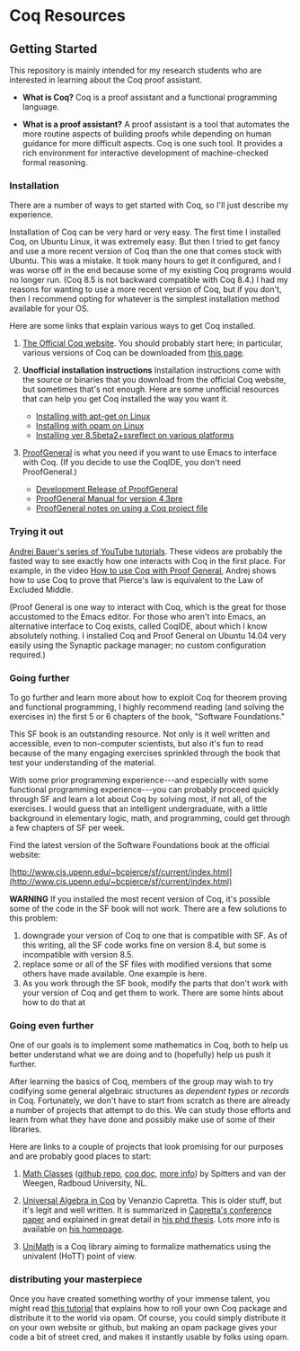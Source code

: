 # Coq Resources

## Getting Started

This repository is mainly intended for my research students who are interested
in learning about the Coq proof assistant. 

+ **What is Coq?**
  Coq is a proof assistant and a functional programming language.

+ **What is a proof assistant?**
  A proof assistant is a tool that automates the more routine aspects of building
  proofs while depending on human guidance for more difficult aspects.
  Coq is one such tool. It provides a rich environment for interactive
  development of machine-checked formal reasoning.  

### Installation 

There are a number of ways to get started with Coq, so I'll just describe my experience.
  
Installation of Coq can be very hard or very easy.  The first time I installed Coq, on
Ubuntu Linux, it was extremely easy.  But then I tried to get fancy and use a
more recent version of Coq than the one that comes stock with Ubuntu.  This
was a mistake.  It took many hours to get it configured, and I was worse off in
the end because some of my existing Coq programs would no longer run. 
(Coq 8.5 is not backward compatible with Coq 8.4.)  I had my reasons for
wanting to use a more recent version of Coq, but if you don't, then I
recommend opting for whatever is the simplest installation method available 
for your OS.

Here are some links that explain various ways to get Coq installed.
  
1. [The Official Coq website](https://coq.inria.fr/). You should probably
   start here; in particular, various versions of Coq can be downloaded from
   [this page](https://coq.inria.fr/download).

2. **Unofficial installation instructions**
   Installation instructions come with the source or binaries that you
   download from the official Coq website, but sometimes that's not
   enough. Here are some unofficial resources that can help you get Coq
   installed the way you want it.
   - [Installing with apt-get on Linux](https://coq.inria.fr/cocorico/Installation%20of%20Coq%20on%20Linux)
   - [Installing with opam on Linux](http://coq-blog.clarus.me/use-opam-for-coq.html)
   - [Installing ver 8.5beta2+ssreflect on various platforms](http://ilyasergey.net/pnp/setup.html)

3. [ProofGeneral](http://proofgeneral.inf.ed.ac.uk/) is what you need if you
   want to use Emacs to interface with Coq. (If you decide to use the CoqIDE, you
   don't need ProofGeneral.)
   - [Development Release of ProofGeneral](http://proofgeneral.inf.ed.ac.uk/devel)
   - [ProofGeneral Manual for version 4.3pre](http://proofgeneral.inf.ed.ac.uk/htmlshow.php?title=Proof_General+manual&file=releases%2FProofGeneral-latest%2Fdoc%2FProofGeneral%2FProofGeneral.html#Top)
   - [ProofGeneral notes on using a Coq project file](http://proofgeneral.inf.ed.ac.uk/htmlshow.php?title=Proof_General+manual&file=releases%2FProofGeneral-latest%2Fdoc%2FProofGeneral%2FProofGeneral_12.html#Using-the-Coq-project-file)
  
  
### Trying it out

[Andrej Bauer's series of YouTube tutorials](http://www.youtube.com/watch?v=COe0VTNF2EA&list=PLDD40A96C2ED54E99&feature=share).
These videos are probably the fasted way to see exactly how one interacts with
Coq in the first place. For example, in the video
[How to use Coq with Proof General](http://youtu.be/l6zqLJQCnzo),
Andrej shows how to use Coq to prove
that Pierce's law is equivalent to the Law of Excluded Middle.  

(Proof General is one way to interact with Coq, which is the great for
those accustomed to the Emacs editor. For those who aren't into Emacs,
an alternative interface to Coq exists, called CoqIDE, about which I know
absolutely nothing. I installed Coq and Proof General on Ubuntu 14.04 very
easily using the Synaptic package manager; no custom configuration required.)

### Going further

To go further and learn more about how to exploit Coq for theorem proving and
functional programming, I highly recommend reading (and solving the
exercises in) the first 5 or 6 chapters of the book, "Software Foundations."

This SF book is an outstanding resource.  Not only is it well written and
accessible, even to non-computer scientists, but also it's fun to read because
of the many engaging exercises sprinkled through the book that test your
understanding of the material.

With some prior programming experience---and especially with some functional
programming experience---you can probably proceed quickly through SF and learn
a lot about Coq by solving most, if not all, of the exercises. I would guess
that an intelligent undergraduate, with a little background in elementary 
logic, math, and programming, could get through a few chapters of SF per week.

Find the latest version of the Software Foundations book at the official website:

[http://www.cis.upenn.edu/~bcpierce/sf/current/index.html](http://www.cis.upenn.edu/~bcpierce/sf/current/index.html)

**WARNING** If you installed the most recent version of Coq, it's possible 
some of the code in the SF book will not work.  There are a few solutions to 
this problem:
1. downgrade your version of Coq to one that is compatible with SF. As of this 
   writing, all the SF code works fine on version 8.4, but some is incompatible 
   with version 8.5.
2. replace some or all of the SF files with modified versions that some others 
   have made available. One example is here.
3. As you work through the SF book, modify the parts that don't work with your 
   version of Coq and get them to work.  There are some hints about how to do that 
   at 


### Going even further

One of our goals is to implement some mathematics in Coq, both to help us
better understand what we are doing and to (hopefully) help us push it further.

After learning the basics of Coq, members of the group may wish to try codifying
some general algebraic structures as *dependent types* or *records* in Coq.
Fortunately, we don't have to start from scratch as there are already a number
of projects that attempt to do this.  We can study those efforts and learn from
what they have done and possibly make use of some of their libraries.

Here are links to a couple of projects that look promising for our purposes and
are probably good places to start:

1. [Math Classes](https://coq.inria.fr/cocorico/MathClasses)
   ([github repo](https://github.com/math-classes/math-classes),
   [coq doc](http://www.lix.polytechnique.fr/coq/pylons/coq/pylons/contribs/view/MathClasses/v8.4), 
   [more info](http://www.eelis.net/research/math-classes/)) by Spitters and van
   der Weegen, Radboud University, NL.

2. [Universal Algebra in Coq](http://www-sop.inria.fr/lemme/Venanzio.Capretta/universal_algebra.html)
   by Venanzio Capretta. This is older stuff, but it's legit and well written.
   It is summarized in 
   [Capretta's conference paper](http://www.duplavis.com/venanzio/publications/Universal_Algebra_TPHOLs_1999.pdf)
   and explained in great detail in
   [his phd thesis](http://www.cs.nott.ac.uk/~vxc/publications/Abstraction_Computation.pdf).
   Lots more info is available on [his homepage](http://www.duplavis.com/venanzio/).

3. [UniMath](https://github.com/UniMath/UniMath) is a Coq library aiming to formalize mathematics using the 
   univalent (HoTT) point of view.


### distributing your masterpiece

Once you have created something worthy of your immense talent, you might read
[this tutorial](http://coq-blog.clarus.me/make-a-coq-package.html) that explains how to
roll your own Coq package and distribute it to the world via opam. Of course, you could simply 
distribute it on your own website or github, but making an opam package gives your code
a bit of street cred, and makes it instantly usable by folks using opam.

